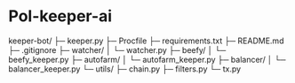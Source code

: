 # Pol-keeper-ai
keeper-bot/  ├─ keeper.py  ├─ Procfile  ├─ requirements.txt  ├─ README.md  ├─ .gitignore  ├─ watcher/  │    └─ watcher.py  ├─ beefy/  │    └─ beefy_keeper.py  ├─ autofarm/  │    └─ autofarm_keeper.py  ├─ balancer/  │    └─ balancer_keeper.py  └─ utils/       ├─ chain.py       ├─ filters.py       └─ tx.py
